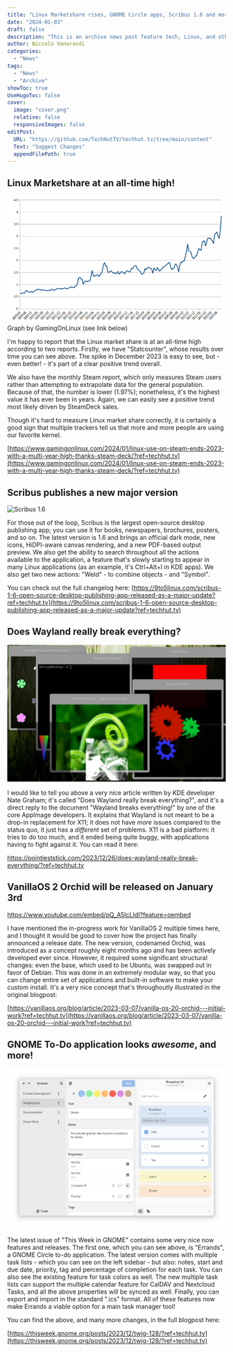```yaml
---
title: "Linux Marketshare rises, GNOME Circle apps, Scribus 1.6 and more!"
date: "2024-01-03"
draft: false
description: "This is an archive news post feature tech, Linux, and other open-source news. This is an older article that was part of a migration. There will be missing images, broken links, and potentially other issues."
author: Niccolo Venerandi
categories:
  - "News"
tags:
  - "News"
  - "Archive"
showToc: true
UseHugoToc: false
cover:
  image: "cover.png"
  relative: false
  responsiveImages: false
editPost:
  URL: "https://github.com/TechHutTV/techhut.tv/tree/main/content"
  Text: "Suggest Changes"
  appendFilePath: true
---
```


## Linux Marketshare at an all-time high!

![](images/996456521704281563gol1.png)
Graph by GamingOnLinux (see link below)

I'm happy to report that the Linux market share is at an all-time high according to two reports. Firstly, we have "Statcounter", whose results over time you can see above. The spike in December 2023 is easy to see, but - even better! - it's part of a clear positive trend overall.

We also have the monthly Steam report, which only measures Steam users rather than attempting to extrapolate data for the general population. Because of that, the number is lower (1.97%); nonetheless, it's the highest value it has ever been in years. Again, we can easily see a positive trend most likely driven by SteamDeck sales.

Though it's hard to measure Linux market share correctly, it is certainly a good sign that multiple trackers tell us that more and more people are using our favorite kernel.

[https://www.gamingonlinux.com/2024/01/linux-use-on-steam-ends-2023-with-a-multi-year-high-thanks-steam-deck/?ref=techhut.tv](https://www.gamingonlinux.com/2024/01/linux-use-on-steam-ends-2023-with-a-multi-year-high-thanks-steam-deck/?ref=techhut.tv)

## Scribus publishes a new major version

![Scribus 1.6](https://i0.wp.com/9to5linux.com/wp-content/uploads/2023/12/scb16.webp?fit=1920%2C1080&ssl=1)

For those out of the loop, Scribus is the largest open-source desktop publishing app; you can use it for books, newspapers, brochures, posters, and so on. The latest version is 1.6 and brings an official dark mode, new icons, HiDPI-aware canvas rendering, and a new PDF-based output preview. We also get the ability to search throughout all the actions available to the application, a feature that's slowly starting to appear in many Linux applications (as an example, it's Ctrl+Alt+I in KDE apps). We also get two new actions: "Weld" - to combine objects - and "Symbol".

You can check out the full changelog here: [https://9to5linux.com/scribus-1-6-open-source-desktop-publishing-app-released-as-a-major-update?ref=techhut.tv](https://9to5linux.com/scribus-1-6-open-source-desktop-publishing-app-released-as-a-major-update?ref=techhut.tv)

## Does Wayland really break everything?

![Wayland (protocollo) - Wikipedia](images/Wayland_demo_2.png)

I would like to tell you above a very nice article written by KDE developer Nate Graham; it's called "Does Wayland really break everything?", and it's a direct reply to the document "Wayland breaks everything!" by one of the core AppImage developers. It explains that Wayland is not meant to be a drop-in replacement for X11; it does not have _more_ issues compared to the status quo, it just has a _different_ set of problems. X11 is a bad platform: it tries to do too much, and it ended being quite buggy, with applications having to fight against it. You can read it here:

https://pointieststick.com/2023/12/26/does-wayland-really-break-everything/?ref=techhut.tv

## VanillaOS 2 Orchid will be released on January 3rd

https://www.youtube.com/embed/pQ_A5lcLIdI?feature=oembed

I have mentioned the in-progress work for VanillaOS 2 multiple times here, and I thought it would be good to cover how the project has finally announced a release date. The new version, codenamed Orchid, was introduced as a concept roughly eight months ago and has been actively developed ever since. However, it required some significant structural changes: even the base, which used to be Ubuntu, was swapped out in favor of Debian. This was done in an extremely modular way, so that you can change entire set of applications and built-in software to make your custom install. It's a very nice concept that's throughoutly illustrated in the original blogpost:

[https://vanillaos.org/blog/article/2023-03-07/vanilla-os-20-orchid---initial-work?ref=techhut.tv](https://vanillaos.org/blog/article/2023-03-07/vanilla-os-20-orchid---initial-work?ref=techhut.tv)

## GNOME To-Do application looks _awesome_, and more!

![](images/CwInJkddSPloZiDOwypWsfvC.png)

The latest issue of "This Week in GNOME" contains some very nice now features and releases. The first one, which you can see above, is "Errands", a GNOME Circle to-do application. The latest version comes with multiple task lists - which you can see on the left sidebar - but also: notes, start and due date, priority, tag and percentage of completion for each task. You can also see the existing feature for task colors as well. The new multiple task lists can support the multiple calendar feature for CalDAV and Nextcloud Tasks, and all the above properties will be synced as well. Finally, you can export and import in the standard ".ics" format. All of these features now make Errands a viable option for a main task manager tool!

You can find the above, and many more changes, in the full blogpost here:

[https://thisweek.gnome.org/posts/2023/12/twig-128/?ref=techhut.tv](https://thisweek.gnome.org/posts/2023/12/twig-128/?ref=techhut.tv)
